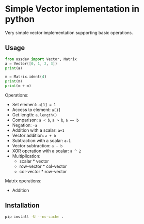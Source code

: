 # Simple Vector implementation in python 

Very simple vector implementation supporting basic operations.

## Usage

```python
from ossdev import Vector, Matrix
a = Vector([0, 1, 2, 3])
print(a)

m = Matrix.ident(4)
print(m)
print(m + m)
```

Operations:
- Set element: `a[1] = 1`
- Access to element: `a[1]`
- Get length: `a.length()`
- Comparison: `a < b`, `a > b`, `a == b`
- Negation: `-a`
- Addition with a scalar: `a+1`
- Vector addition: `a + b`
- Subtraction with a scalar: `a-1`
- Vector subtraction: `a - b`
- XOR operation with a scalar: `a ^ 2`
- Multiplication:
  - scalar * vector
  - row-vector * col-vector
  - col-vector * row-vector

Matrix operations:
- Addition

## Installation

```bash
pip install -U --no-cache . 
```
